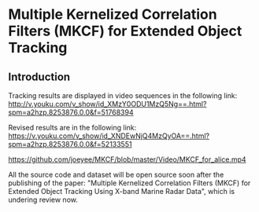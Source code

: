# Multiple Kernelized Correlation Filters (MKCF) for Extended Object Tracking

## Introduction

Tracking results are displayed in video sequences in the following link:
http://v.youku.com/v_show/id_XMzY0ODU1MzQ5Ng==.html?spm=a2hzp.8253876.0.0&f=51768394

Revised results are in the following link:
https://v.youku.com/v_show/id_XNDEwNjQ4MzQyOA==.html?spm=a2hzp.8253876.0.0&f=52133551

https://github.com/joeyee/MKCF/blob/master/Video/MKCF_for_alice.mp4

All the source code and dataset will be open source soon after the publishing of the paper:
"Multiple Kernelized Correlation Filters (MKCF) for Extended Object Tracking Using X-band Marine Radar Data",
which is undering review now.
